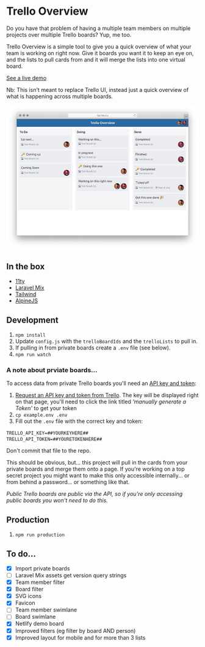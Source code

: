 # Trello Overview

Do you have that problem of having a multiple team members on multiple projects over multiple Trello boards? Yup, me too.

Trello Overview is a simple tool to give you a quick overview of what your team is working on right now. Give it boards you want it to keep an eye on, and the lists to pull cards from and it will merge the lists into one virtual board.

[See a live demo](https://trello-overview.netlify.app/)

Nb: This isn't meant to replace Trello UI, instead just a quick overview of what is happening across multiple boards.

![Screenshot of Trello Overview](docs/preview.jpg)

## In the box

- [11ty](https://www.11ty.dev/)
- [Laravel Mix](https://laravel-mix.com/)
- [Tailwind](https://tailwindcss.com/)
- [AlpineJS](https://github.com/alpinejs/alpine)

## Development

1. `npm install`
2. Update `config.js` with the `trelloBoardIds` and the `trelloLists` to pull in.
3. If pulling in from private boards create a `.env` file (see below).
4. `npm run watch`

### A note about prviate boards…

To access data from private Trello boards you'll need an [API key and token](https://trello.com/app-key):

1. [Request an API key and token from Trello](https://trello.com/app-key). The key will be displayed right on that page, you'll need to click the link titled _'manually generate a Token'_ to get your token
2. `cp example.env .env`
3. Fill out the `.env` file with the correct key and token:

```
TRELLO_API_KEY=##YOURKEYHERE##
TRELLO_API_TOKEN=##YOURETOKENHERE##
```

Don't commit that file to the repo.

This should be obvious, but… this project will pull in the cards from your private boards and merge them onto a page. If you're working on a top secret project you might want to make this only accessible internally… or from behind a password… or something like that.

_Public Trello boards are public via the API, so if you're only accessing public boards you won't need to do this._

## Production

1. `npm run production`

## To do…

- [x] Import private boards
- [ ] Laravel Mix assets get version query strings
- [x] Team member filter
- [x] Board filter
- [x] SVG icons
- [x] Favicon
- [ ] Team member swimlane
- [ ] Board swimlane
- [x] Netlify demo board
- [x] Improved filters (eg filter by board AND person)
- [x] Improved layout for mobile and for more than 3 lists
